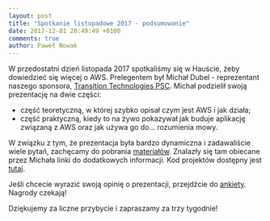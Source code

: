 ```yaml
---
layout: post
title: "Spotkanie listopadowe 2017 - podsumowanie"
date: 2017-12-01 20:49:49 +0100
comments: true
author: Paweł Nowak
---
```


W przedostatni dzień listopada 2017 spotkaliśmy się w Hauście, żeby dowiedzieć się więcej o AWS. 
Prelegentem był Michał Dubel - reprezentant naszego sponsora, <a href="https://ttpsc.pl/" target="_blank">Transition Technologies PSC</a>. 
Michał podzielił swoją prezentację na dwie części:
<ul>
<li>część teoretyczną, w której szybko opisał czym jest AWS i jak działa;</li>
<li>część praktyczną, kiedy to na żywo pokazywał jak buduje aplikację związaną z AWS oraz jak używa go do... rozumienia mowy.</li>
</ul>

W związku z tym, że prezentacja była bardzo dynamiczna i zadawaliście wiele pytań, zachęcamy do pobrania <a href="/files/z_aws_za_pan_brat.pdf" target="_blank">materiałów</a>. 
Znalazły się tam obiecane przez Michała linki do dodatkowych informacji. Kod projektów dostępny jest <a href="https://github.com/dubel/aws_demo" target="_blank"> tutaj</a>.

Jeśli chcecie wyrazić swoją opinię o prezentacji, przejdźcie do <a target="_blank" href="https://docs.google.com/forms/d/e/1FAIpQLSf0GhOvCrW-fJDeiAhhLLERZwgvwod67o9od5uHf4hOo96O0A/viewform?c=0&w=1">ankiety</a>. Nagrody czekają!

Dziękujemy za liczne przybycie i zapraszamy za trzy tygodnie!
